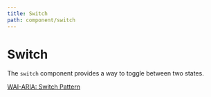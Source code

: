 ```yaml
---
title: Switch
path: component/switch
---
```


# Switch

The `switch` component provides a way to toggle between two states.

[WAI-ARIA: Switch Pattern](https://www.w3.org/WAI/ARIA/apg/patterns/switch/)
